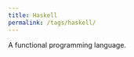 ```yaml
---
title: Haskell
permalink: /tags/haskell/
---
```


A functional programming language.

<!-- TODO -->
